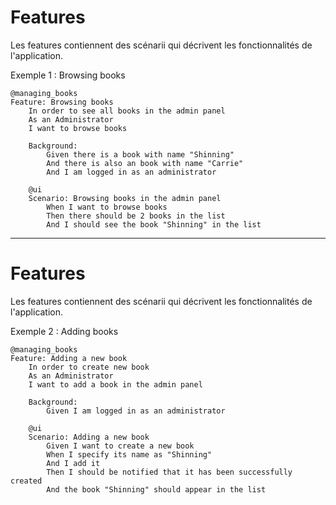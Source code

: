 # Features

<v-clicks>

Les features contiennent des scénarii qui décrivent les fonctionnalités de l'application.

Exemple 1 : Browsing books

```gherkin {all|1,12|2-5|7-10|12-16}
@managing_books
Feature: Browsing books
    In order to see all books in the admin panel
    As an Administrator
    I want to browse books

    Background:
        Given there is a book with name "Shinning"
        And there is also an book with name "Carrie"
        And I am logged in as an administrator

    @ui
    Scenario: Browsing books in the admin panel
        When I want to browse books
        Then there should be 2 books in the list
        And I should see the book "Shinning" in the list
```

</v-clicks>

---

# Features

Les features contiennent des scénarii qui décrivent les fonctionnalités de l'application.

Exemple 2 : Adding books

```gherkin {all|1,10|2-5|7-8|10-16}
@managing_books
Feature: Adding a new book
    In order to create new book
    As an Administrator
    I want to add a book in the admin panel

    Background:
        Given I am logged in as an administrator

    @ui
    Scenario: Adding a new book
        Given I want to create a new book
        When I specify its name as "Shinning"
        And I add it
        Then I should be notified that it has been successfully created
        And the book "Shinning" should appear in the list
```
